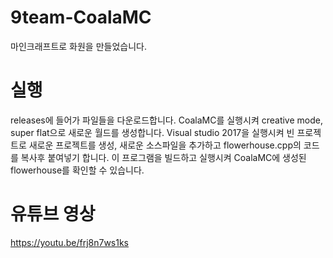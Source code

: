 # 9team-CoalaMC
마인크래프트로 화원을 만들었습니다.
# 실행
releases에 들어가 파일들을 다운로드합니다.
CoalaMC를 실행시켜 creative mode, super flat으로 새로운 월드를 생성합니다.
Visual studio 2017을 실행시켜 빈 프로젝트로 새로운 프로젝트를 생성, 새로운 소스파일을 추가하고 flowerhouse.cpp의 코드를 복사후 붙여넣기 합니다.
이 프로그램을 빌드하고 실행시켜 CoalaMC에 생성된 flowerhouse를 확인할 수 있습니다.
# 유튜브 영상
https://youtu.be/frj8n7ws1ks 
